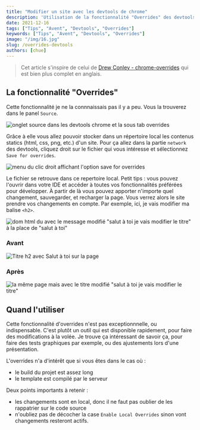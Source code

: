 ```yaml
---
title: "Modifier un site avec les devtools de chrome"
description: 'Utilisation de la fonctionnalité "Overrides" des devtools chromes pour tester repidement'
date: 2021-12-16
tags: ["Tips", "Avent", "Devtools", "Overrides"]
keywords: ["Tips", "Avent", "Devtools", "Overrides"]
image: "/img/16.jpg"
slug: /overrides-devtools
authors: [chue]
---
```


> Cet article s'inspire de celui de [Drew Conley - chrome-overrides](https://drewconley.dev/blog/2021-05-29-chrome-overrides/) qui est bien plus complet en anglais.

## La fonctionnalité "Overrides"

Cette fonctionnalité je ne la connnaissais pas il y a peu. Vous la trouverez dans le panel `Source`.

<!--truncate-->

![onglet source dans les devtools chrome et la sous tab overrides](/img/override-feature.png)

Grâce à elle vous allez pouvoir stocker dans un répertoire local les contenus statics (html, css, png, etc.) d'un site.
Pour ça allez dans la partie `network` des devtools, cliquez droit sur le fichier qui vous intéresse et sélectionnez `Save for overrides`.

![menu du clic droit affichant l'option save for overrides](/img/save-locally.png)

Le fichier se retrouve dans ce repertoire local. Petit tips : vous pouvez l'ouvrir dans votre IDE et accéder à toutes vos fonctionnalités préférées pour développer.
À partir de là vous pouvez apporter n'importe quel changement, sauvegarder, et recharger la page. Vous verrez alors le site prendre vos changements en compte.
Par exemple, ici, je vais modifier ma balise `<h2>`.

![dom html du avec le message modifié "salut à toi je vais modifier le titre" à la place de "salut à toi"](/img/h2-modif.png)

### Avant

![Titre h2 avec Salut à toi sur la page](/img/before.png)

### Après

![la même page mais avec le titre modifié "salut à toi je vais modifier le titre"](/img/after.png)

## Quand l'utiliser

Cette fonctionnalité d'overrides n'est pas exceptionnnelle, ou indispensable. C'est plutôt un outil qui est disponible rapidement, pour faire des modifications à la volée. Je trouve ça intéressant de savoir ça, pour faire des tests graphiques par exemple, ou des ajustements lors d'une présentation.

L'overrides n'a d'intérêt que si vous êtes dans le cas où :

- le build du projet est assez long
- le template est compilé par le serveur

Deux points importants à retenir :

- les changements sont en local, donc il ne faut pas oublier de les rappatrier sur le code source
- n'oubliez pas de décocher la case `Enable Local Overrides` sinon vont changements resteront actifs.
